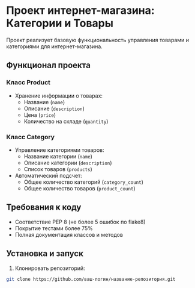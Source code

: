 # Проект интернет-магазина: Категории и Товары

Проект реализует базовую функциональность управления товарами и категориями для интернет-магазина.

## Функционал проекта

### Класс Product
- Хранение информации о товарах:
  - Название (`name`)
  - Описание (`description`)
  - Цена (`price`)
  - Количество на складе (`quantity`)

### Класс Category
- Управление категориями товаров:
  - Название категории (`name`)
  - Описание категории (`description`)
  - Список товаров (`products`)
- Автоматический подсчет:
  - Общее количество категорий (`category_count`)
  - Общее количество товаров (`product_count`)

## Требования к коду

- Соответствие PEP 8 (не более 5 ошибок по flake8)
- Покрытие тестами более 75%
- Полная документация классов и методов

## Установка и запуск

1. Клонировать репозиторий:
```bash
git clone https://github.com/ваш-логин/название-репозитория.git